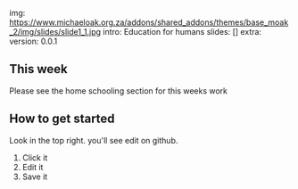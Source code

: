 img: https://www.michaeloak.org.za/addons/shared_addons/themes/base_moak_2/img/slides/slide1_1.jpg
intro: Education for humans
slides: []
extra:
    version: 0.0.1

## This week

Please see the home schooling section for this weeks work


## How to get started

Look in the top right. you'll see edit on github. 

1. Click it
2. Edit it
3. Save it
